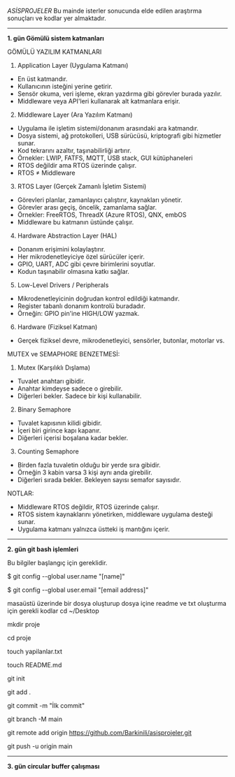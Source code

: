 *ASİSPROJELER*
Bu mainde isterler sonucunda elde edilen araştırma sonuçları ve kodlar yer almaktadır.


----------------------------------------------------------------------------
__1. gün Gömülü sistem katmanları__

GÖMÜLÜ YAZILIM KATMANLARI 

1. Application Layer (Uygulama Katmanı)
- En üst katmandır.
- Kullanıcının isteğini yerine getirir.
- Sensör okuma, veri işleme, ekran yazdırma gibi görevler burada yazılır.
- Middleware veya API'leri kullanarak alt katmanlara erişir.

2. Middleware Layer (Ara Yazılım Katmanı)
- Uygulama ile işletim sistemi/donanım arasındaki ara katmandır.
- Dosya sistemi, ağ protokolleri, USB sürücüsü, kriptografi gibi hizmetler sunar.
- Kod tekrarını azaltır, taşınabilirliği artırır.
- Örnekler: LWIP, FATFS, MQTT, USB stack, GUI kütüphaneleri
- RTOS değildir ama RTOS üzerinde çalışır.
- RTOS ≠ Middleware

3. RTOS Layer (Gerçek Zamanlı İşletim Sistemi)
- Görevleri planlar, zamanlayıcı çalıştırır, kaynakları yönetir.
- Görevler arası geçiş, öncelik, zamanlama sağlar.
- Örnekler: FreeRTOS, ThreadX (Azure RTOS), QNX, embOS
- Middleware bu katmanın üstünde çalışır.

4. Hardware Abstraction Layer (HAL)
- Donanım erişimini kolaylaştırır.
- Her mikrodenetleyiciye özel sürücüler içerir.
- GPIO, UART, ADC gibi çevre birimlerini soyutlar.
- Kodun taşınabilir olmasına katkı sağlar.

5. Low-Level Drivers / Peripherals
- Mikrodenetleyicinin doğrudan kontrol edildiği katmandır.
- Register tabanlı donanım kontrolü buradadır.
- Örneğin: GPIO pin'ine HIGH/LOW yazmak.

6. Hardware (Fiziksel Katman)
- Gerçek fiziksel devre, mikrodenetleyici, sensörler, butonlar, motorlar vs.


MUTEX ve SEMAPHORE BENZETMESİ:

1. Mutex (Karşılıklı Dışlama)
- Tuvalet anahtarı gibidir.
- Anahtar kimdeyse sadece o girebilir.
- Diğerleri bekler. Sadece bir kişi kullanabilir.

2. Binary Semaphore
- Tuvalet kapısının kilidi gibidir.
- İçeri biri girince kapı kapanır.
- Diğerleri içerisi boşalana kadar bekler.

3. Counting Semaphore
- Birden fazla tuvaletin olduğu bir yerde sıra gibidir.
- Örneğin 3 kabin varsa 3 kişi aynı anda girebilir.
- Diğerleri sırada bekler. Bekleyen sayısı semafor sayısıdır.



NOTLAR:

- Middleware RTOS değildir, RTOS üzerinde çalışır.
- RTOS sistem kaynaklarını yönetirken, middleware uygulama desteği sunar.
- Uygulama katmanı yalnızca üstteki iş mantığını içerir.




----------------------------------------------------------------------------
__2. gün git bash işlemleri__

Bu bilgiler başlangıç için gereklidir.

$ git config --global user.name "[name]"

$ git config --global user.email "[email address]"


masaüstü üzerinde bir dosya oluşturup dosya içine readme ve txt oluşturma için gerekli kodlar 
cd ~/Desktop

mkdir proje

cd proje

touch yapilanlar.txt

touch README.md

git init

git add .

git commit -m "İlk commit"

git branch -M main

git remote add origin https://github.com/Barkinili/asisprojeler.git

git push -u origin main 


----------------------------------------------------------------------------
__3. gün circular buffer çalışması__

